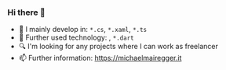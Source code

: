 ### Hi there 👋

- :wrench: I mainly develop in: `*.cs`, `*.xaml`, `*.ts`
- :hammer: Further used technology: , `*.dart`
- :mag: I'm looking for any projects where I can work as freelancer
- :mailbox: Further information: https://michaelmairegger.it
